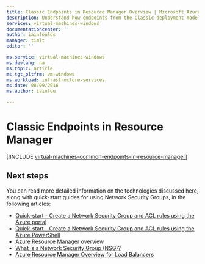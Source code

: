 ```yaml
---
title: Classic Endpoints in Resource Manager Overview | Microsoft Azure
description: Understand how endpoints from the Classic deployment model are now implemented in Resource Manager using Network Security Groups and ACL rules
services: virtual-machines-windows
documentationcenter: ''
author: iainfoulds
manager: timlt
editor: ''

ms.service: virtual-machines-windows
ms.devlang: na
ms.topic: article
ms.tgt_pltfrm: vm-windows
ms.workload: infrastructure-services
ms.date: 08/09/2016
ms.author: iainfou

---
```

# Classic Endpoints in Resource Manager
[!INCLUDE [virtual-machines-common-endpoints-in-resource-manager](../../includes/virtual-machines-common-endpoints-in-resource-manager.md)]

## Next steps
You can read more detailed information on the technologies discussed here, along with quick-start guides for using Network Security Groups, in the following articles:

* [Quick-start - Create a Network Security Group and ACL rules using the Azure portal](virtual-machines-windows-nsg-quickstart-portal.md)  
* [Quick-start - Create a Network Security Group and ACL rules using the Azure PowerShell](virtual-machines-windows-nsg-quickstart-powershell.md)  
* [Azure Resource Manager overview](../resource-group-overview.md)  
* [What is a Network Security Group (NSG)?](../virtual-network/virtual-networks-nsg.md)  
* [Azure Resource Manager Overview for Load Balancers](../load-balancer/load-balancer-arm.md) 


